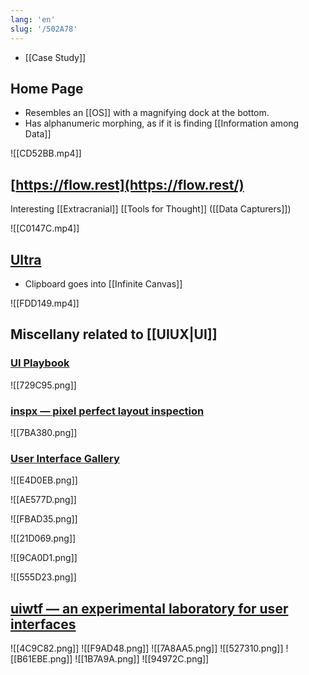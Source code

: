 ```yaml
---
lang: 'en'
slug: '/502A78'
---
```


- [[Case Study]]

## Home Page

- Resembles an [[OS]] with a magnifying dock at the bottom.
- Has alphanumeric morphing, as if it is finding [[Information among Data]]

![[CD52BB.mp4]]

## [https://flow.rest](https://flow.rest/)

Interesting [[Extracranial]] [[Tools for Thought]] ([[Data Capturers]])

![[C0147C.mp4]]

## [Ultra](https://ultra.tf/)

- Clipboard goes into [[Infinite Canvas]]

![[FDD149.mp4]]

## Miscellany related to [[UIUX|UI]]

### [UI Playbook](https://uiplaybook.dev/)

![[729C95.png]]

### [inspx — pixel perfect layout inspection](https://inspx.rauno.xyz/)

![[7BA380.png]]

### [User Interface Gallery](https://ui.gallery/#dynamic-cards)

![[E4D0EB.png]]

![[AE577D.png]]

![[FBAD35.png]]

![[21D069.png]]

![[9CA0D1.png]]

![[555D23.png]]

## [uiwtf — an experimental laboratory for user interfaces](https://uiw.tf/)

![[4C9C82.png]]
![[F9AD48.png]]
![[7A8AA5.png]]
![[527310.png]]
![[B61EBE.png]]
![[1B7A9A.png]]
![[94972C.png]]
